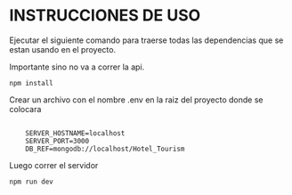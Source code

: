 # INSTRUCCIONES DE USO 


Ejecutar el siguiente comando para traerse todas las dependencias que se estan usando en el proyecto.

Importante sino no va a correr la api.

```
npm install 
```

Crear un archivo con el nombre .env en la raiz del proyecto  donde se colocara 

``` 
	
	SERVER_HOSTNAME=localhost
	SERVER_PORT=3000
	DB_REF=mongodb://localhost/Hotel_Tourism

```

Luego correr el servidor 

```
npm run dev 
```

